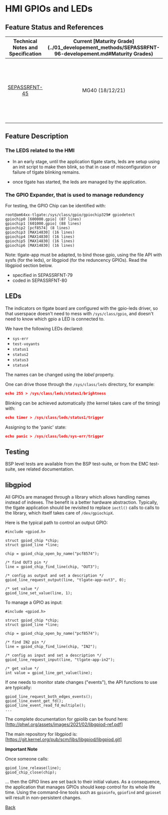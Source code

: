 # HMI GPIOs and LEDs

## Feature Status and References

| Technical Notes and Specification | Current [Maturity Grade](../01_developement_methods/SEPASSRFNT-96-developement.md#Maturity Grades)| Comments |
| :---: | :---: | --- |
|[SEPASSRFNT-45](https://jira.open-groupe.com/browse/SEPASSRFNT-45) | MG40 (18/12/21) | development complete for BSP part and EMC testing, but tlgate-app must still be cabled to using those GPIOs |

## Feature Description

### The LEDS related to the HMI

* In an early stage, until the application tlgate starts, leds are setup using an init script to make then blink, so that in case of misconfiguration or failure of tlgate blinking remains.

* once tlgate has started, the leds are managed by the application.

### The GPIO Expander, that is used to manage redundency

For testing, the GPIO Chip can be identified with:

```
root@am64xx-tlgate:/sys/class/gpio/gpiochip329# gpiodetect
gpiochip0 [600000.gpio] (87 lines)
gpiochip1 [601000.gpio] (88 lines)
gpiochip2 [pcf8574] (8 lines)
gpiochip3 [MAX14830] (16 lines)
gpiochip4 [MAX14830] (16 lines)
gpiochip5 [MAX14830] (16 lines)
gpiochip6 [MAX14830] (16 lines)
```

Note: tlgate-app must be adapted, to bind those gpio, using the file API with sysfs (for the leds), or libgpiod (for the reduncency GPIOs). Read the libgpiod section below.

* specified in SEPASSRFNT-79
* coded in SEPASSRFNT-80

## LEDs
The indicators on tlgate board are configured with the gpio-leds driver, so that userspace doesn't need to mess with `/sys/class/gpio`, and doesn't need to know which gpio a LED is connected to.

We have the following LEDs declared:
- `sys-err`
- `test-voyants`
- `status1`
- `status2`
- `status3`
- `status4`

The names can be changed using the *label* property.

One can drive those through the `/sys/class/leds` directory, for example:
```json
echo 255 > /sys/class/leds/status1/brightness
```

Blinking can be achieved automatically (the kernel takes care of the timing) with:
```json
echo timer > /sys/class/leds/status1/trigger
```

Assigning to the 'panic' state:
```json
echo panic > /sys/class/leds/sys-err/trigger
```

## Testing

BSP level tests are available from the BSP test-suite, or from the EMC test-suite, see related documentation.


## libgpiod
All GPIOs are managed through a library which allows handling names instead of indexes. The benefit is a better hardware abstraction.
Typically, the tlgate application should be revisited to replace `ioctl()` calls to calls to the library, which itself takes care of `/dev/gpiochipX`.

Here is the typical path to control an output GPIO:
```
#include <gpiod.h>

struct gpiod_chip *chip;
struct gpiod_line *line;

chip = gpiod_chip_open_by_name("pcf8574");

/* find OUT3 pin */
line = gpiod_chip_find_line(chip, "OUT3");

/* config as output and set a description */
gpiod_line_request_output(line, "tlgate-app-out3", 0);

/* set value */
gpiod_line_set_value(line, 1);
```

To manage a GPIO as input:
```
#include <gpiod.h>

struct gpiod_chip *chip;
struct gpiod_line *line;

chip = gpiod_chip_open_by_name("pcf8574");

/* find IN2 pin */
line = gpiod_chip_find_line(chip, "IN2");

/* config as input and set a description */
gpiod_line_request_input(line, "tlgate-app-in2");

/* get value */
int value = gpiod_line_get_value(line);
```

If one needs to monitor state changes ("events"), the API functions to use are typically:
```
gpiod_line_request_both_edges_events();
gpiod_line_event_get_fd();
gpiod_line_event_read_fd_multiple();
...
```

The complete documentation for gpiolib can be found here: [http://phwl.org/assets/images/2021/02/libgpiod-ref.pdf]

The main repository for libgpiod is: [https://git.kernel.org/pub/scm/libs/libgpiod/libgpiod.git]

**Important Note**

Once someone calls:
```
gpiod_line_release(line);
gpiod_chip_close(chip);
```
... then the GPIO lines are set back to their initial values. As a consequence, the application that manages GPIOs should keep control for its whole life time.
Using the command-line tools such as `gpioinfo`, `gpiofind` and `gpioset` will result in non-persistent changes.

[Back](toc.md)
